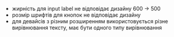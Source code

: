 - жирність для input label не відповідає дизайну 600 -> 500
- розмір шрифтів для кнопок не відповідає дизайну
- для девайсів з різним розширенням використовується різне вирівнювання тексту, має бути одного типу вирівнювання
